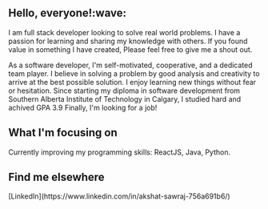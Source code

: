 <h2>Hello, everyone!:wave:</h2>

I am full stack developer looking to solve real world problems. I have a passion for learning and sharing my knowledge with others. 
If you found value in something I have created, Please feel free to give me a shout out. 

As a software developer, I'm self-motivated, cooperative, and a dedicated team player. 
I believe in solving a problem by good analysis and creativity to arrive at the best possible solution. I enjoy learning new things without fear or hesitation.
Since starting my diploma in software development from Southern Alberta Institute of Technology in Calgary, I studied hard and achived GPA 3.9
Finally, I'm looking for a job!

<h2>What I'm focusing on</h2>

Currently improving my programming skills: ReactJS, Java, Python.

<h2>Find me elsewhere</h2>
[LinkedIn](https://www.linkedin.com/in/akshat-sawraj-756a691b6/)
